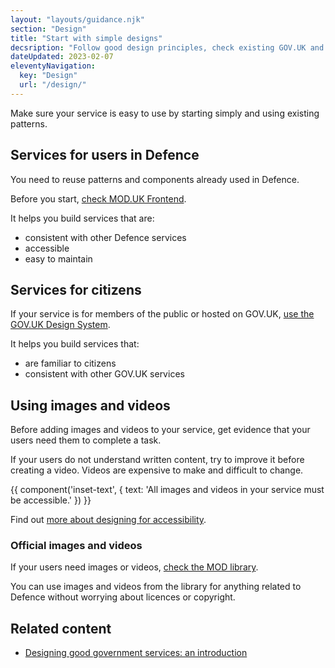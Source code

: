 ```yaml
---
layout: "layouts/guidance.njk"
section: "Design"
title: "Start with simple designs"
decsription: "Follow good design principles, check existing GOV.UK and Ministry of Defence patterns and use the correct styles for Defence."
dateUpdated: 2023-02-07
eleventyNavigation:
  key: "Design"
  url: "/design/"
---
```


Make sure your service is easy to use by starting simply and using existing patterns.


## Services for users in Defence

You need to reuse patterns and components already used in Defence. 

Before you start, [check MOD.UK Frontend]().

It helps you build services that are:

- consistent with other Defence services
- accessible
- easy to maintain

## Services for citizens

If your service is for members of the public or hosted on GOV.UK, [use the GOV.UK Design System](https://design-system.service.gov.uk/).

It helps you build services that:

- are familiar to citizens 
- consistent with other GOV.UK services


## Using images and videos

Before adding images and videos to your service, get evidence that your users need them to complete a task. 

If your users do not understand written content, try to improve it before creating a video. Videos are expensive to make and difficult to change.

{{ component('inset-text', {
  text: 'All images and videos in your service must be accessible.'
}) }}

Find out [more about designing for accessibility](/accessibility/meet-accessibility-regulations/interaction-designers/).

### Official images and videos

If your users need images or videos, [check the MOD library](https://www.defenceimagery.mod.uk/). 

You can use images and videos from the library for anything related to Defence without worrying about licences or copyright. 

## Related content

- [Designing good government services: an introduction](https://www.gov.uk/service-manual/design/introduction-designing-government-services/)
